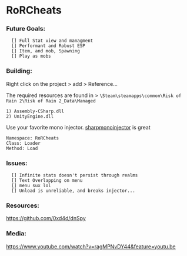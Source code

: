# RoRCheats

### Future Goals:
```
  [] Full Stat view and managment
  [] Performant and Robust ESP
  [] Item, and mob, Spawning
  [] Play as mobs
```


### Building:
Right click on the project > add > Reference... 

The required resources are found in > `\Steam\steamapps\common\Risk of Rain 2\Risk of Rain 2_Data\Managed`
```
1) Assembly-CSharp.dll
2) UnityEngine.dll
```

Use your favorite mono injector. [sharpmonoinjector](https://github.com/warbler/SharpMonoInjector) is great
```
Namespace: RoRCheats
Class: Loader
Method: Load
```

### Issues:
```
  [] Infinite stats doesn't persist through realms
  [] Text Overlapping on menu
  [] menu sux lol
  [] Unload is unreliable, and breaks injector...
```

### Resources:
https://github.com/0xd4d/dnSpy

### Media: 
https://www.youtube.com/watch?v=ragMPNvDY44&feature=youtu.be

